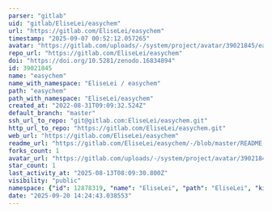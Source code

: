 ```yaml
---
parser: "gitlab"
uid: "gitlab/EliseLei/easychem"
url: "https://gitlab.com/EliseLei/easychem"
timestamp: "2025-09-07 00:52:12.057265"
avatar: "https://gitlab.com/uploads/-/system/project/avatar/39021845/easyCHEM_logo_light.png"
repo_url: "https://gitlab.com/EliseLei/easychem"
doi: "https://doi.org/10.5281/zenodo.16834894"
id: 39021845
name: "easychem"
name_with_namespace: "EliseLei / easychem"
path: "easychem"
path_with_namespace: "EliseLei/easychem"
created_at: "2022-08-31T09:09:32.524Z"
default_branch: "master"
ssh_url_to_repo: "git@gitlab.com:EliseLei/easychem.git"
http_url_to_repo: "https://gitlab.com/EliseLei/easychem.git"
web_url: "https://gitlab.com/EliseLei/easychem"
readme_url: "https://gitlab.com/EliseLei/easychem/-/blob/master/README.rst"
forks_count: 1
avatar_url: "https://gitlab.com/uploads/-/system/project/avatar/39021845/easyCHEM_logo_light.png"
star_count: 1
last_activity_at: "2025-08-13T08:09:30.800Z"
visibility: "public"
namespace: {"id": 12878319, "name": "EliseLei", "path": "EliseLei", "kind": "user", "full_path": "EliseLei", "parent_id": null, "avatar_url": "https://secure.gravatar.com/avatar/c3f6108bf64749306ce6f62b6215026b6298f00bd1eda6b7c6926ebedc584d03?s=80&d=identicon", "web_url": "https://gitlab.com/EliseLei"}
date: "2025-09-20 14:24:43.038553"
---
```


